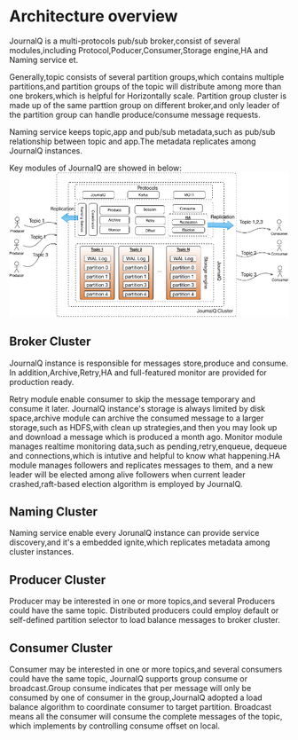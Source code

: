# Architecture overview
JournalQ is a multi-protocols pub/sub broker,consist of several modules,including Protocol,Poducer,Consumer,Storage engine,HA and Naming service et.

Generally,topic consists of several partition groups,which contains multiple partitions,and partition groups of the topic will distribute among more than one brokers,which is helpful for Horizontally scale. Partition group cluster is made up of the same parttion group on different broker,and only leader of the partition group can handle produce/consume message requests.

Naming service keeps topic,app and pub/sub metadata,such as pub/sub relationship between topic and app.The metadata replicates among JournalQ instances.

Key modules of JournalQ are showed in below:
![JournalQ highlight](../img/journalQ-arch-cluster.png "JournalQ architecture")

## Broker Cluster

JournalQ instance is responsible for messages store,produce and consume. In addition,Archive,Retry,HA and full-featured monitor are provided for production ready.

Retry module enable consumer to skip the message temporary and consume it later.
JournalQ instance's storage is always limited by disk space,archive module can archive the consumed message to a larger storage,such as HDFS,with clean up strategies,and then you may look up and download a message which is produced a month ago. Monitor module manages realtime monitoring data,such as pending,retry,enqueue, dequeue and connections,which is intutive and helpful to know what happening.HA module manages followers and replicates messages to them, and a new leader will be elected among alive followers when current leader crashed,raft-based election algorithm is employed by JournalQ.


## Naming Cluster

Naming service enable every JorunalQ instance can provide service discovery,and it's a embedded ignite,which replicates metadata among cluster instances.  

## Producer Cluster

Producer may be interested in one or more topics,and several Producers could have the same topic. Distributed producers could employ default or self-defined partition selector to load balance messages to broker cluster.

## Consumer Cluster

Consumer may be interested in one or more topics,and several consumers could have the same topic, JournalQ supports group consume or broadcast.Group consume indicates that per message will only be consumed by one of consumer in the group,JournalQ adopted a load balance algorithm to coordinate consumer to target partition. Broadcast means all the consumer will consume the complete messages of the topic, which implements by controlling consume offset on local.
